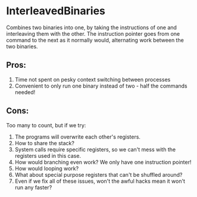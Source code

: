 # InterleavedBinaries

Combines two binaries into one, by taking the instructions of one and interleaving them with the other. The instruction pointer goes from one command to the next as it normally would, alternating work between the two binaries.

## Pros:
1) Time not spent on pesky context switching between processes
2) Convenient to only run one binary instead of two - half the commands needed!

## Cons:
Too many to count, but if we try:
1) The programs will overwrite each other's registers.
2) How to share the stack?
3) System calls require specific registers, so we can't mess with the registers used in this case.
4) How would branching even work? We only have one instruction pointer!
5) How would looping work?
6) What about special purpose registers that can't be shuffled around?
7) Even if we fix all of these issues, won't the awful hacks mean it won't run any faster?

